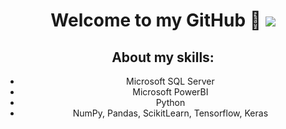 <div align="center">
<h1 align="center">Welcome to my GitHub 👋
<img src="https://www.nextibs.com/wp-content/uploads/2021/12/seguridad-informatica-1024x439.jpeg">

## About my skills:
- Microsoft SQL Server
- Microsoft PowerBI
- Python
- NumPy, Pandas, ScikitLearn, Tensorflow, Keras
<br>
